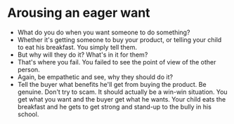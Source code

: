 # Arousing an eager want

- What do you do when you want someone to do something?
- Whether it's getting someone to buy your product, or telling your child to eat his breakfast. You simply tell them.
- But why will they do it? What's in it for them?
- That's where you fail. You failed to see the point of view of the other person.
- Again, be empathetic and see, why they should do it?
- Tell the buyer what benefits he'll get from buying the product. Be genuine. Don't try to scam. It should actually be a win-win situation. You get what you want and the buyer get what he wants. Your child eats the breakfast and he gets to get strong and stand-up to the bully in his school.
